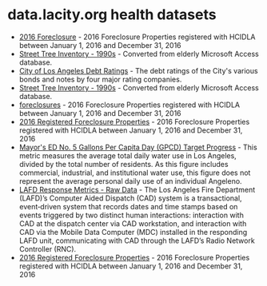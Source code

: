 # data.lacity.org health datasets
* [2016 Foreclosure](https://data.lacity.org/d/mu6u-ia9e) - 2016 Foreclosure Properties registered with HCIDLA between January 1, 2016 and December 31, 2016
* [Street Tree Inventory - 1990s](https://data.lacity.org/d/vt5t-mscf) - Converted from elderly Microsoft Access database.
* [City of Los Angeles Debt Ratings](https://data.lacity.org/d/xexk-jm8j) - The debt ratings of the City's various bonds and notes by four major rating companies.
* [Street Tree Inventory - 1990s](https://data.lacity.org/d/vt5t-mscf) - Converted from elderly Microsoft Access database.
* [foreclosures](https://data.lacity.org/d/mxht-xhbn) - 2016 Foreclosure Properties registered with HCIDLA between January 1, 2016 and December 31, 2016
* [2016 Registered Foreclosure Properties](https://data.lacity.org/d/hbin-6gap) - 2016 Foreclosure Properties registered with HCIDLA between January 1, 2016 and December 31, 2016
* [Mayor's ED No. 5 Gallons Per Capita Day (GPCD) Target Progress](https://data.lacity.org/d/qswy-dje8) - This metric measures the average total daily water use in Los Angeles, divided by the total number of residents. As this figure includes commercial, industrial, and institutional water use, this figure does not represent the average personal daily use of an individual Angeleno.
* [LAFD Response Metrics - Raw Data](https://data.lacity.org/d/n44u-wxe4) - The Los Angeles Fire Department (LAFD)’s Computer Aided Dispatch (CAD) system is a transactional, event‐driven system that records dates and time stamps based on events triggered by two distinct human interactions: interaction with CAD at the dispatch center via CAD workstation, and interaction with CAD via the Mobile Data Computer (MDC) installed in the responding LAFD unit, communicating with CAD through the LAFD’s Radio Network Controller (RNC).
* [2016 Registered Foreclosure Properties](https://data.lacity.org/d/4sbs-dcfn) - 2016 Foreclosure Properties registered with HCIDLA between January 1, 2016 and December 31, 2016
